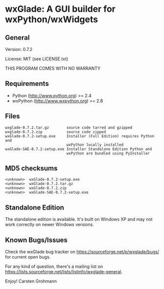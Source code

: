 wxGlade: A GUI builder for wxPython/wxWidgets
=============================================

General
-------
Version: 0.7.2

License: MIT (see LICENSE.txt)

THIS PROGRAM COMES WITH NO WARRANTY

Requirements
------------
- Python (http://www.python.org) >= 2.4
- wxPython (http://www.wxpython.org) >= 2.8

Files
-----
    wxglade-0.7.2.tar.gz        source code tarred and gzipped
    wxglade-0.7.2.zip           source code zipped
    wxGlade-0.7.2-setup.exe     Installer (Full Edition) requires Python and
                                wxPython locally installed
    wxGlade-SAE-0.7.2-setup.exe Installer Standalone Edition Python and
                                wxPython are bundled using PyInstaller

MD5 checksums
-------------
    <unknown>  wxGlade-0.7.2-setup.exe
    <unknown>  wxGlade-0.7.2.tar.gz
    <unknown>  wxGlade-0.7.2.zip
    <unknown>  wxGlade-SAE-0.7.2-setup.exe


Standalone Edition
------------------
The standalone edition is available. It's built on Windows XP and may not
work correctly on newer Windows versions.

Known Bugs/Issues
-----------------
Check the wxGlade bug tracker on <https://sourceforge.net/p/wxglade/bugs/> for
current open bugs.

For any kind of question, there's a mailing list on
<https://lists.sourceforge.net/lists/listinfo/wxglade-general>.

Enjoy!
Carsten Grohmann
